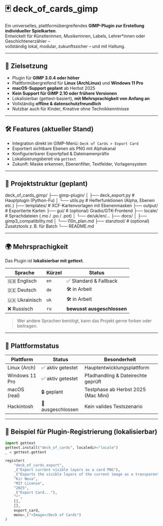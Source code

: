 # 🃏 deck_of_cards_gimp

Ein universelles, plattformübergreifendes **GIMP-Plugin zur Erstellung individueller Spielkarten**.  
Entwickelt für Künstler*innen, Musiker*innen, Labels, Lehrer*innen oder Geschichtenerzähler –  
vollständig lokal, modular, zukunftssicher – und mit Haltung.

---

## 🎯 Zielsetzung

- Plugin für **GIMP 3.0.4 oder höher**
- Plattformübergreifend für **Linux (ArchLinux)** und **Windows 11 Pro**
- **macOS-Support geplant** ab Herbst 2025
- **Kein Support für GIMP 2.10 oder frühere Versionen**
- Lokalisierbar (gettext-basiert), **mit Mehrsprachigkeit von Anfang an**
- Vollständig **offline & datenschutzfreundlich**
- Nutzbar auch für Kinder, Kreative ohne Technikkenntnisse

---

## 🛠️ Features (aktueller Stand)

- Integration direkt im GIMP-Menü: `Deck of Cards > Export Card`
- Exportiert sichtbare Ebenen als PNG mit Alphakanal
- Konfigurierbarer Exportpfad & Dateinamenpräfix
- Lokalisierungsbereit via `gettext`
- Zukunft: Maske erkennen, Ebenenfilter, Textfelder, Vorlagensystem

---

## 📁 Projektstruktur (geplant)

deck_of_cards_gimp/
├── gimp-plugin/
│ ├── deck_export.py # Hauptplugin (Python-Fu)
│ └── utils.py # Helferfunktionen (Alpha, Ebenen etc.)
├── templates/ # XCF-Kartenvorlagen mit Ebenenmasken
├── output/ # Exportierte Karten
├── gui/ # (optional) Gradio/GTK-Frontend
├── locale/ # Sprachdateien (.mo / .po / .pot)
│ └── de/uk/en/...
├── docs/
│ ├── gimp3_compatibility.md
│ └── l10n_plan.md
├── stanztool/ # (optional) Zusatztools z. B. für Batch
└── README.md


---

## 🌍 Mehrsprachigkeit

Das Plugin ist **lokalisierbar mit gettext**.

| Sprache       | Kürzel | Status     |
|---------------|--------|------------|
| 🇬🇧 Englisch   | `en`   | ✅ Standard & Fallback |
| 🇩🇪 Deutsch    | `de`   | 🛠️ in Arbeit           |
| 🇺🇦 Ukrainisch | `uk`   | 🛠️ in Arbeit           |
| ❌ Russisch    | `ru`   | **bewusst ausgeschlossen** |

> Wer andere Sprachen benötigt, kann das Projekt gerne forken oder beitragen.

---

## 🧪 Plattformstatus

| Plattform       | Status           | Besonderheit                            |
|----------------|------------------|-----------------------------------------|
| Linux (Arch)   | ✅ aktiv getestet | Hauptentwicklungsplattform              |
| Windows 11 Pro | ✅ aktiv getestet | Pfadhandling & Dateirechte geprüft      |
| macOS (real)   | 🔒 geplant        | Testphase ab Herbst 2025 (Mac Mini)     |
| Hackintosh     | 🚫 ausgeschlossen | Kein valides Testszenario               |

---

## 🧱 Beispiel für Plugin-Registrierung (lokalisierbar)

```python
import gettext
gettext.install("deck_of_cards", localedir="locale")
_ = gettext.gettext

register(
    "deck_of_cards_export",
    _("Export current visible layers as a card PNG"),
    _("Exports the visible layers of the current image as a transparent card (PNG)"),
    "Kir Nova",
    "MIT License",
    "2025",
    _("Export Card..."),
    "*",
    [],
    [],
    export_card,
    menu=_("<Image>/Deck of Cards")
)

